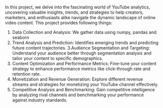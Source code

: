 In this project, we delve into the fascinating world of YouTube analytics, uncovering valuable insights, trends, and strategies to help creators, marketers, and enthusiasts alike navigate the dynamic landscape of online video content.
This project provides following things:
1. Data Collection and Analysis: We gather data using numpy, pandas and seaborn 
2. Trend Analysis and Prediction: Identifies emerging trends and predicting future content trajectories.
3.Audience Segmentation and Targeting: Understand your audience better through segmentation analysis and tailor your content to specific demographics.
4. Content Optimization and Performance Metrics: Fine-tune your content strategy to enhance performance metrics like click-through rate and retention rate.
5. Monetization and Revenue Generation: Explore different revenue streams and strategies for monetizing your YouTube channel effectively.
6. Competitive Analysis and Benchmarking: Gain competitive intelligence by analyzing rival channels and benchmarking your performance against industry standards.
